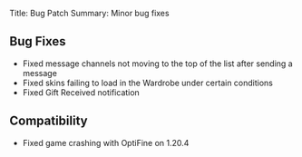 Title: Bug Patch
Summary: Minor bug fixes

## Bug Fixes
- Fixed message channels not moving to the top of the list after sending a message
- Fixed skins failing to load in the Wardrobe under certain conditions
- Fixed Gift Received notification

## Compatibility
- Fixed game crashing with OptiFine on 1.20.4
